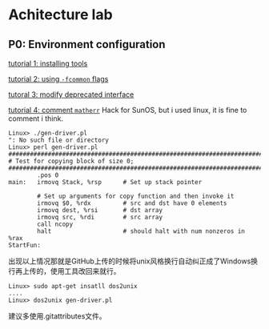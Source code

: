 # Achitecture lab

## P0: Environment configuration

[tutorial 1: installing tools](https://zhuanlan.zhihu.com/p/480380496)

[tutorial 2: using ```-fcommon``` flags](https://stackoverflow.com/questions/63152352/fail-to-compile-the-y86-simulatur-csapp)

[tutoral 3: modify deprecated interface](https://stackoverflow.com/questions/66291922/tk-h-looks-for-tcl-h-in-usr-include-but-tcl-h-is-in-usr-include-tcl-i-dont-h)

[tutorial 4: comment ```matherr```](https://zhuanlan.zhihu.com/p/545378624) Hack for SunOS, but i used linux, it is fine to comment i think.

```shell
Linux> ./gen-driver.pl
": No such file or directory
Linux> perl gen-driver.pl
#######################################################################
# Test for copying block of size 0;
#######################################################################
        .pos 0
main:   irmovq Stack, %rsp      # Set up stack pointer

        # Set up arguments for copy function and then invoke it
        irmovq $0, %rdx         # src and dst have 0 elements
        irmovq dest, %rsi       # dst array
        irmovq src, %rdi        # src array
        call ncopy
        halt                    # should halt with num nonzeros in %rax
StartFun:
```

出现以上情况那就是GitHub上传的时候将unix风格换行自动纠正成了Windows换行再上传的，使用工具改回来就行。

```shell
Linux> sudo apt-get insatll dos2unix
....
Linux> dos2unix gen-driver.pl
```

建议多使用.gitattributes文件。
